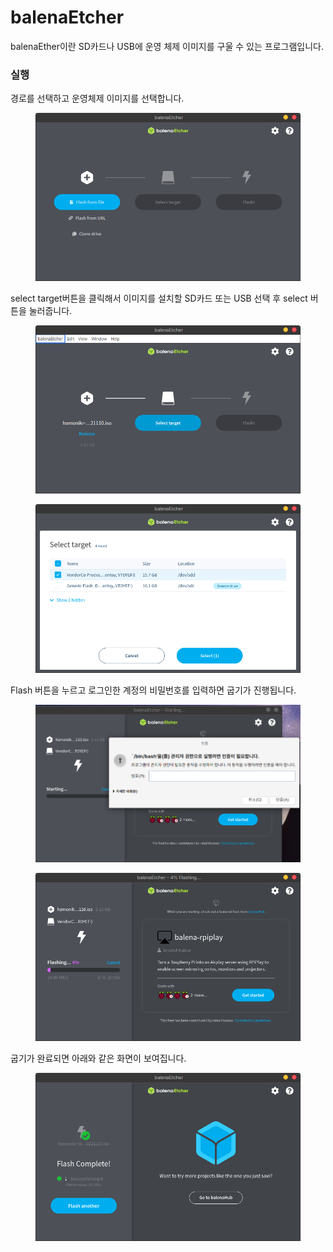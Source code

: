 # balenaEtcher

balenaEther이란 SD카드나 USB에 운영 체제 이미지를 구울 수 있는 프로그램입니다.&#x20;

### 실행

경로를 선택하고 운영체제 이미지를 선택합니다.&#x20;

<figure><img src="../../.gitbook/assets/스크린샷, 2022-11-17 13-45-19.png" alt=""><figcaption></figcaption></figure>

select target버튼을 클릭해서 이미지를 설치할 SD카드 또는 USB 선택 후 select 버튼을 눌러줍니다.&#x20;

<figure><img src="../../.gitbook/assets/스크린샷, 2022-11-17 13-46-22.png" alt=""><figcaption></figcaption></figure>

<figure><img src="../../.gitbook/assets/스크린샷, 2022-11-17 13-46-27.png" alt=""><figcaption></figcaption></figure>

Flash 버튼을 누르고 로그인한 계정의 비밀번호를 입력하면 굽기가 진행됩니다.&#x20;

<figure><img src="../../.gitbook/assets/스크린샷, 2022-11-17 13-46-50.png" alt=""><figcaption></figcaption></figure>

<figure><img src="../../.gitbook/assets/스크린샷, 2022-11-17 13-47-04.png" alt=""><figcaption></figcaption></figure>

굽기가 완료되면 아래와 같은 화면이 보여집니다.&#x20;

<figure><img src="../../.gitbook/assets/스크린샷, 2022-11-17 13-52-13.png" alt=""><figcaption></figcaption></figure>

